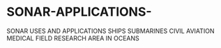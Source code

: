 # SONAR-APPLICATIONS-
SONAR USES AND APPLICATIONS
SHIPS 
SUBMARINES 
CIVIL AVIATION 
MEDICAL FIELD
RESEARCH AREA IN OCEANS
